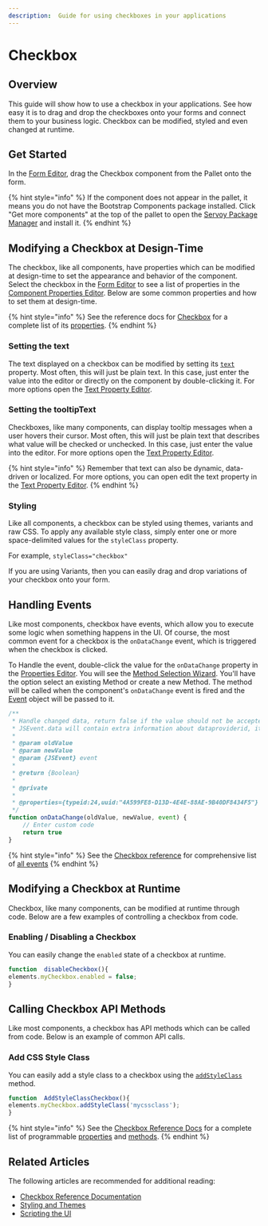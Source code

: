 ```yaml
---
description:  Guide for using checkboxes in your applications
---
```


# Checkbox

## Overview

This guide will show how to use a checkbox in your applications. See how easy it is to drag and drop the checkboxes onto your forms and connect them to your business logic. Checkbox can be modified, styled and even changed at runtime.


## Get Started

 In the [Form Editor](../../../../../reference/readme\_servoycore/page-3/object-editors/form-editor.md), drag the Checkbox component from the Pallet onto the form.

{% hint style="info" %}
If the component does not appear in the pallet, it means you do not have the Bootstrap Components package installed. Click "Get more components" at the top of the pallet to open the [Servoy Package Manager](../../../../../reference/readme\_servoycore/page-3/package-manager.md) and install it.
{% endhint %} 
  
## Modifying a Checkbox at Design-Time

The checkbox, like all components, have properties which can be modified at design-time to set the appearance and behavior of the component. Select the checkbox in the [Form Editor](../../../../../reference/readme\_servoycore/page-3/object-editors/form-editor.md) to see a list of properties in the [Component Properties Editor](../../../../../reference/readme\_servoycore/page-3/object-editors/component-properties-editor.md). Below are some common properties and how to set them at design-time.

{% hint style="info" %}
See the reference docs for [Checkbox](../../../../../reference/readme\_servoyextensions/ui-components/input-controls/checkbox.md) for a complete list of its [properties](../../../../../reference/readme\_servoyextensions/ui-components/input-controls/checkbox.md#properties-summary).
{% endhint %}

### Setting the text

The text displayed on a checkbox can be modified by setting its [`text`](../../../../../reference/readme\_servoyextensions/ui-components/input-controls/checkbox.md#text) property. Most often, this will just be plain text. In this case, just enter the value into the editor or directly on the component by double-clicking it. For more options open the [Text Property Editor](../../../../../reference/readme\_servoycore/page-3/object-editors/text-property-editor.md).


### Setting the tooltipText

Checkboxes, like many components, can display tooltip messages when a user hovers their cursor. Most often, this will just be plain text that describes what value will be checked or unchecked. In this case, just enter the value into the editor. For more options open the [Text Property Editor](../../../../../reference/readme\_servoycore/page-3/object-editors/text-property-editor.md).

 
{% hint style="info" %}
Remember that text can also be dynamic, data-driven or localized. For more options, you can open edit the text property in the [Text Property Editor](../../../../../reference/readme\_servoycore/page-3/object-editors/text-property-editor.md).
{% endhint %}

### Styling

Like all components, a checkbox can be styled using themes, variants and raw CSS. To apply any available style class, simply enter one or more space-delimited values for the `styleClass` property.

<img src="" alt="" data-size="original">For example, `styleClass="checkbox"`

If you are using Variants, then you can easily drag and drop variations of your checkbox onto your form. 

## Handling Events

Like most components, checkbox have events, which allow you to execute some logic when something happens in the UI. Of course, the most common event for a checkbox is the `onDataChange` event, which is triggered when the checkbox is clicked.

To Handle the event, double-click the value for the `onDataChange` property in the [Properties Editor](../../../../../reference/readme\_servoycore/page-3/object-editors/component-properties-editor.md). You will see the [Method Selection Wizard](../../../../../reference/readme\_servoycore/page-3/object-editors/method-selection-wizard.md). You'll have the option select an existing Method or create a new Method. The method will be called when the component's `onDataChange` event is fired and the [Event](../../../../../reference/readme\_servoycore/dev-api/application/jsevent.md) object will be passed to it.


```javascript
/**
 * Handle changed data, return false if the value should not be accepted.
 * JSEvent.data will contain extra information about dataproviderid, its scope and the scope id (record datasource or form/global variable scope)
 *
 * @param oldValue
 * @param newValue
 * @param {JSEvent} event
 *
 * @return {Boolean}
 *
 * @private
 *
 * @properties={typeid:24,uuid:"4A599FE8-D13D-4E4E-88AE-9B40DF8434F5"}
 */
function onDataChange(oldValue, newValue, event) {
	// Enter custom code
	return true
}
```

{% hint style="info" %}
See the [Checkbox reference](../../../../../reference/readme\_servoyextensions/ui-components/input-controls/checkbox.md) for comprehensive list of [all events](../../../../../reference/readme\_servoyextensions/ui-components/input-controls/checkbox.md#events-summary)
{% endhint %}

## Modifying a Checkbox at Runtime

Checkbox, like many components, can be modified at runtime through code. Below are a few examples of controlling a checkbox from code.

### Enabling / Disabling a Checkbox

You can easily change the `enabled` state of a checkbox at runtime.

```javascript
function  disableCheckbox(){
elements.myCheckbox.enabled = false;
}
```


## Calling Checkbox API Methods

Like most components, a checkbox has API methods which can be called from code. Below is an example of common API calls.

### Add CSS Style Class

You can easily add a style class to a checkbox using the [`addStyleClass`](../../../../../reference/readme\_servoyextensions/ui-components/input-controls/checkbox.md#addstyleclass) method.

```javascript
function  AddStyleClassCheckbox(){
elements.myCheckbox.addStyleClass('mycssclass');
}
```

 {% hint style="info" %}
See the [Checkbox Reference Docs](../../../../../reference/readme\_servoyextensions/ui-components/input-controls/checkbox.md) for a complete list of programmable [properties](../../../../../reference/readme\_servoyextensions/input-controls/checkbox.md#properties-summary) and [methods](../../../../../reference/readme\_servoyextensions/input-controls/checkbox.md#methods-summary).
{% endhint %} 
  
## Related Articles

The following articles are recommended for additional reading:

* [Checkbox Reference Documentation](../../../../../reference/readme\_servoyextensions/ui-components/input-controls/checkbox.md)
* [Styling and Themes](../../styling-and-themes/)
* [Scripting the UI](../../../programming-guide/scripting-the-ui/)